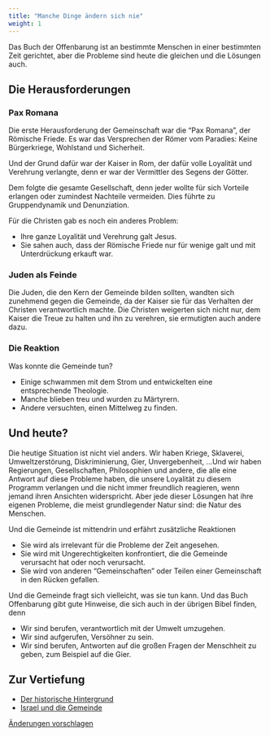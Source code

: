 ```yaml
---
title: "Manche Dinge ändern sich nie"
weight: 1
---
```



Das Buch der Offenbarung ist an bestimmte Menschen in einer bestimmten Zeit gerichtet, aber die Probleme sind heute die gleichen und die Lösungen auch.


## Die Herausforderungen

<a name="342d"></a>

### Pax Romana

<a name="81b6"></a>
Die erste Herausforderung der Gemeinschaft war die “Pax Romana”, der Römische Friede. Es war das Versprechen der Römer vom Paradies: Keine Bürgerkriege, Wohlstand und Sicherheit.

Und der Grund dafür war der Kaiser in Rom, der dafür volle Loyalität und Verehrung verlangte, denn er war der Vermittler des Segens der Götter.

Dem folgte die gesamte Gesellschaft, denn jeder wollte für sich Vorteile erlangen oder zumindest Nachteile vermeiden. Dies führte zu Gruppendynamik und Denunziation.

Für die Christen gab es noch ein anderes Problem:

- Ihre ganze Loyalität und Verehrung galt Jesus.
- Sie sahen auch, dass der Römische Friede nur für wenige galt und mit Unterdrückung erkauft war.



### Juden als Feinde

<a name="c591"></a>
Die Juden, die den Kern der Gemeinde bilden sollten, wandten sich zunehmend gegen die Gemeinde, da der Kaiser sie für das Verhalten der Christen verantwortlich machte. Die Christen weigerten sich nicht nur, dem Kaiser die Treue zu halten und ihn zu verehren, sie ermutigten auch andere dazu.


### Die Reaktion

<a name="fb1c"></a>
Was konnte die Gemeinde tun?

- Einige schwammen mit dem Strom und entwickelten eine entsprechende Theologie.
- Manche blieben treu und wurden zu Märtyrern.
- Andere versuchten, einen Mittelweg zu finden.



## Und heute?

<a name="2ea8"></a>
Die heutige Situation ist nicht viel anders. Wir haben Kriege, Sklaverei, Umweltzerstörung, Diskriminierung, Gier, Unvergebenheit, …Und wir haben Regierungen, Gesellschaften, Philosophien und andere, die alle eine Antwort auf diese Probleme haben, die unsere Loyalität zu diesem Programm verlangen und die nicht immer freundlich reagieren, wenn jemand ihren Ansichten widerspricht. Aber jede dieser Lösungen hat ihre eigenen Probleme, die meist grundlegender Natur sind: die Natur des Menschen.

Und die Gemeinde ist mittendrin und erfährt zusätzliche Reaktionen

- Sie wird als irrelevant für die Probleme der Zeit angesehen.
- Sie wird mit Ungerechtigkeiten konfrontiert, die die Gemeinde verursacht hat oder noch verursacht.
- Sie wird von anderen “Gemeinschaften” oder Teilen einer Gemeinschaft in den Rücken gefallen.


Und die Gemeinde fragt sich vielleicht, was sie tun kann. Und das Buch Offenbarung gibt gute Hinweise, die sich auch in der übrigen Bibel finden, denn

- Wir sind berufen, verantwortlich mit der Umwelt umzugehen.
- Wir sind aufgerufen, Versöhner zu sein.
- Wir sind berufen, Antworten auf die großen Fragen der Menschheit zu geben, zum Beispiel auf die Gier.







## Zur Vertiefung

<a name="afb0"></a>
- [Der historische Hintergrund](../../../../background/history/expl/pax-romana-key-to-understand-the-book-of-revelation)
- [Israel und die Gemeinde](../../../../background/israel/expl/israel-and-the-church)





[Änderungen vorschlagen](https://github.com/revelation-today/revelation-today/blob/main/exampleSite/content/docs/background/history/appl/some-things-never-change.de.md)
